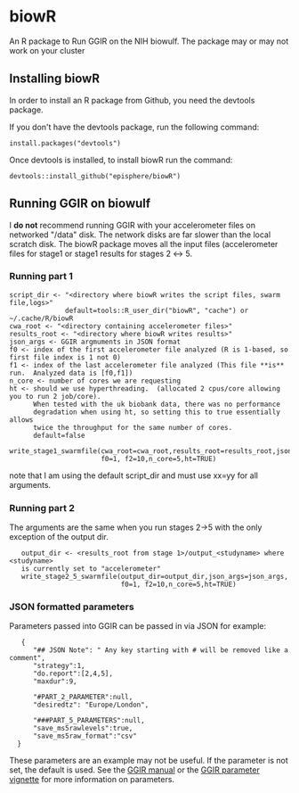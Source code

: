 # biowR

An R package to Run GGIR on the NIH biowulf. The package may or may not work on your cluster

## Installing biowR

In order to install an R package from Github, you need the devtools package.

If you don't have the devtools package, run the following command:

    install.packages("devtools")

Once devtools is installed, to install biowR run the command:

    devtools::install_github("episphere/biowR")

## Running GGIR on biowulf

I **do not** recommend running GGIR with your accelerometer files on networked "/data" disk. The network disks are far slower than the local scratch disk. The biowR package moves all the input files (accelerometer files for stage1 or stage1 results for stages 2 ↔ 5.

### Running part 1

    script_dir <- "<directory where biowR writes the script files, swarm file,logs>"
                  default=tools::R_user_dir("biowR", "cache") or ~/.cache/R/biowR
    cwa_root <- "<directory containing accelerometer files>"
    results_root <- "<directory where biowR writes results>"
    json_args <- GGIR argmuments in JSON format
    f0 <- index of the first accelerometer file analyzed (R is 1-based, so first file index is 1 not 0)
    f1 <- index of the last accelerometer file analyzed (This file **is** run.  Analyzed data is [f0,f1])
    n_core <- number of cores we are requesting
    ht <- should we use hyperthreading.  (allocated 2 cpus/core allowing you to run 2 job/core). 
          When tested with the uk biobank data, there was no performance 
          degradation when using ht, so setting this to true essentially allows
          twice the throughput for the same number of cores.
          default=false
          
    write_stage1_swarmfile(cwa_root=cwa_root,results_root=results_root,json_args=json_args, 
                           f0=1, f2=10,n_core=5,ht=TRUE)

note that I am using the default script_dir and must use xx=yy for all arguments.

### Running part 2
The arguments are the same when you run stages 2->5 with the only exception of the output dir.

       output_dir <- <results_root from stage 1>/output_<studyname> where <studyname> 
       is currently set to "accelerometer"
       write_stage2_5_swarmfile(output_dir=output_dir,json_args=json_args, 
                                f0=1, f2=10,n_core=5,ht=TRUE)

### JSON formatted parameters

Parameters passed into GGIR can be passed in via JSON for example:

```
   {
      "## JSON Note": " Any key starting with # will be removed like a comment",
      "strategy":1,
      "do.report":[2,4,5],
      "maxdur":9,
    
      "#PART_2_PARAMETER":null,
      "desiredtz": "Europe/London",

      "###PART_5_PARAMETERS":null,
      "save_ms5rawlevels":true,
      "save_ms5raw_format":"csv"
  }
```
These parameters are an example may not be useful.  If the parameter is not set, the default is used.
See the [GGIR manual](https://cran.r-project.org/web/packages/GGIR/GGIR.pdf) or the 
[GGIR parameter vignette](https://cran.r-project.org/web/packages/GGIR/vignettes/GGIRParameters.html) for more information on parameters.

